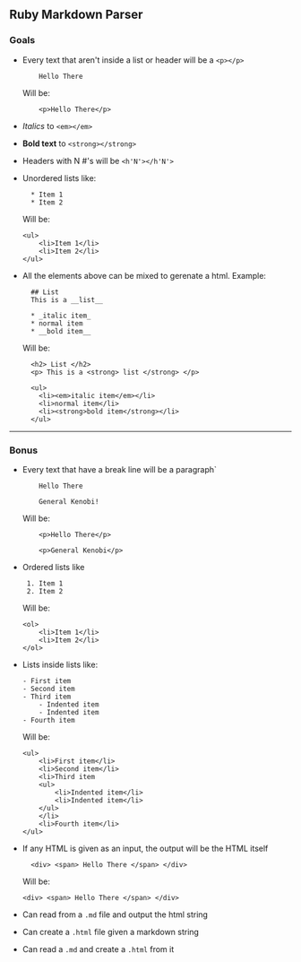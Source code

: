 ## Ruby Markdown Parser

### Goals

- Every text that aren't inside a list or header will be a `<p></p>`
    ```
        Hello There
    ```
    
    Will be:
    ```
        <p>Hello There</p>
    ```
    
    
- _Italics_ to `<em></em>`
- __Bold text__ to `<strong></strong>`
- Headers with N #'s will be `<h'N'></h'N'>`
- Unordered lists like:
    ```
      * Item 1
      * Item 2
    ```
    Will be:
    ```
    <ul>
        <li>Item 1</li>
        <li>Item 2</li>
    </ul>
    ```

- All the elements above can be mixed to gerenate a html. Example:
  ```
    ## List
    This is a __list__

    * _italic item_
    * normal item
    * __bold item__
  ```
  Will be:
  ```
    <h2> List </h2>
    <p> This is a <strong> list </strong> </p>

    <ul>
      <li><em>italic item</em></li>
      <li>normal item</li>
      <li><strong>bold item</strong></li>
    </ul>
  ```

-------

### Bonus

- Every text that have a break line will be a paragraph`
    ```
        Hello There
        
        General Kenobi!
    ```
    
    Will be:
    ```
        <p>Hello There</p>
        
        <p>General Kenobi</p>
    ```


- Ordered lists like
     ```
      1. Item 1
      2. Item 2
    ```
    Will be:
    ```
    <ol>
        <li>Item 1</li>
        <li>Item 2</li>
    </ol>
    ```

- Lists inside lists like:  
    ```
    - First item
    - Second item
    - Third item
        - Indented item
        - Indented item
    - Fourth item
    ```
    Will be:
    ```
    <ul>
        <li>First item</li>
        <li>Second item</li>
        <li>Third item
        <ul>
            <li>Indented item</li>
            <li>Indented item</li>
        </ul>
        </li>
        <li>Fourth item</li>
    </ul>
    ```

- If any HTML is given as an input, the output will be the HTML itself
  ```
    <div> <span> Hello There </span> </div>
  ```
  Will be:
    ```
    <div> <span> Hello There </span> </div>
  ```
- Can read from a `.md` file and output the html string
- Can create a `.html` file given a markdown string
- Can read a `.md` and create a `.html` from it
